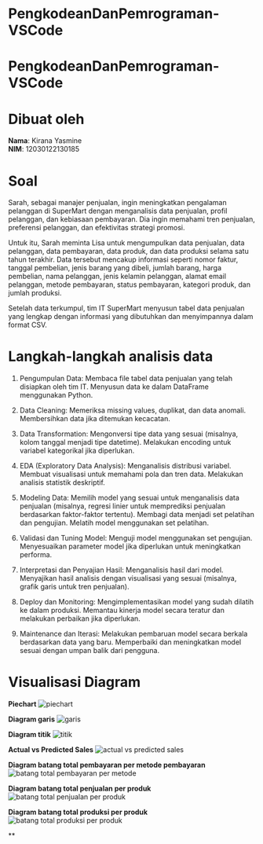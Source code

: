 # PengkodeanDanPemrograman-VSCode

# PengkodeanDanPemrograman-VSCode

# **Dibuat oleh**
**Nama**: Kirana Yasmine  
**NIM**: 12030122130185

# **Soal**
Sarah, sebagai manajer penjualan, ingin meningkatkan pengalaman pelanggan di SuperMart dengan menganalisis data penjualan, profil pelanggan, dan kebiasaan pembayaran. Dia ingin memahami tren penjualan, preferensi pelanggan, dan efektivitas strategi promosi.

Untuk itu, Sarah meminta Lisa untuk mengumpulkan data penjualan, data pelanggan, data pembayaran, data produk, dan data produksi selama satu tahun terakhir. Data tersebut mencakup informasi seperti nomor faktur, tanggal pembelian, jenis barang yang dibeli, jumlah barang, harga pembelian, nama pelanggan, jenis kelamin pelanggan, alamat email pelanggan, metode pembayaran, status pembayaran, kategori produk, dan jumlah produksi.

Setelah data terkumpul, tim IT SuperMart menyusun tabel data penjualan yang lengkap dengan informasi yang dibutuhkan dan menyimpannya dalam format CSV.

# **Langkah-langkah analisis data**
1. Pengumpulan Data:
Membaca file tabel data penjualan yang telah disiapkan oleh tim IT.
Menyusun data ke dalam DataFrame menggunakan Python.

2. Data Cleaning:
Memeriksa missing values, duplikat, dan data anomali.
Membersihkan data jika ditemukan kecacatan.

3. Data Transformation:
Mengonversi tipe data yang sesuai (misalnya, kolom tanggal menjadi tipe datetime).
Melakukan encoding untuk variabel kategorikal jika diperlukan.

4. EDA (Exploratory Data Analysis):
Menganalisis distribusi variabel.
Membuat visualisasi untuk memahami pola dan tren data.
Melakukan analisis statistik deskriptif.

5. Modeling Data:
Memilih model yang sesuai untuk menganalisis data penjualan (misalnya, regresi linier untuk memprediksi penjualan berdasarkan faktor-faktor tertentu).
Membagi data menjadi set pelatihan dan pengujian.
Melatih model menggunakan set pelatihan.

6. Validasi dan Tuning Model:
Menguji model menggunakan set pengujian.
Menyesuaikan parameter model jika diperlukan untuk meningkatkan performa.

7. Interpretasi dan Penyajian Hasil:
Menganalisis hasil dari model.
Menyajikan hasil analisis dengan visualisasi yang sesuai (misalnya, grafik garis untuk tren penjualan).

8. Deploy dan Monitoring:
Mengimplementasikan model yang sudah dilatih ke dalam produksi.
Memantau kinerja model secara teratur dan melakukan perbaikan jika diperlukan.

9. Maintenance dan Iterasi:
Melakukan pembaruan model secara berkala berdasarkan data yang baru.
Memperbaiki dan meningkatkan model sesuai dengan umpan balik dari pengguna.

# **Visualisasi Diagram**
**Piechart**
![piechart](https://github.com/kiranayasmine/PengkodeanDanPemrograman-VSCode/assets/152698796/1fd268d2-29d4-4e5f-88b6-2de49717ab09)

**Diagram garis**
![garis](https://github.com/kiranayasmine/PengkodeanDanPemrograman-VSCode/assets/152698796/31a4d0a8-bd4b-4380-a8d6-6c611d73bc24)

**Diagram titik**
![titik](https://github.com/kiranayasmine/PengkodeanDanPemrograman-VSCode/assets/152698796/11751ee2-c922-46b5-9d87-2761f6c6c15a)

**Actual vs Predicted Sales**
![actual vs predicted sales](https://github.com/kiranayasmine/PengkodeanDanPemrograman-VSCode/assets/152698796/2e986239-3a60-4b33-a1c1-436292c1a17d)

**Diagram batang total pembayaran per metode pembayaran**
![batang total pembayaran per metode](https://github.com/kiranayasmine/PengkodeanDanPemrograman-VSCode/assets/152698796/0f8d2373-db5c-45a9-bc68-5f3d5d2d5e11)

**Diagram batang total penjualan per produk**
![batang total penjualan per produk](https://github.com/kiranayasmine/PengkodeanDanPemrograman-VSCode/assets/152698796/6d9f52cf-dbe1-435c-aa14-ec37cf7e21e5)

**Diagram batang total produksi per produk**
![batang total produksi per produk](https://github.com/kiranayasmine/PengkodeanDanPemrograman-VSCode/assets/152698796/976ad254-55be-4644-8ff3-5d3c4df03205)



**
